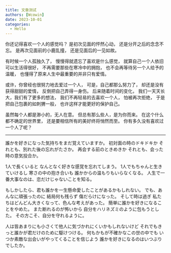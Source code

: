 ```yaml
---
title: 文章测试
authors: [Wcowin]
date: 2023-10-01
categories:
  - Hello
---
```


你还记得喜欢一个人的感觉吗？
是初次见面的怦然心动，
还是分开之后的念念不忘。
是再次见面前的小鹿乱撞，
还是见面后的一见如故。

有时候一个人孤独久了，
慢慢得就遗忘了喜欢是什么感觉，
就算自己一个人依旧可以生活得很好，
不再需要那些在寒冷中的拥抱，
也不会再等待另一个人给予的温暖，
也懂得了原来人生中最重要的并非只有爱情。

或许，你曾经也很努力地去爱过一个人，
可是，自己都那么努力了，
却还是没有获得甜甜的爱情，
反倒把自己弄得一身伤。
后来随着时间的变化，
我们一天天长大，我们有了更多的想法，
我们不再轻易的去喜欢一个人，
怕被再次拒绝，
于是把自己包裹的如刺猬一般，
也许这样才能更好的保护自己。

虽然每个人都是渺小的，无人在意。
但总有那么些人，是为你而来。
在这个什么都不确定的世界里，
还是要相信所有的美好终将悄然而至。
你有多久没有喜欢过一个人了呢？
***
誰かを好きになった気持ちをまだ覚えていますか。
初対面の時のドキドキか
それとも、別れた後の忘れがたさか。
再会する前のときめきか
それとも、会った時の意気投合か。

1人で長くいると
なんとなく好きな感覚を忘れてしまう。
1人でもちゃんと生きていけるし
寒さの中の抱き合いも
誰かからの温もりもいらなくなる。
人生で一番大事なのは、恋だけじゃないことを知る。

もしかしたら、君も誰かを一生懸命愛したことがあるかもしれない。
でも、あんなに頑張ったのに
結局何も残らず
傷だらけになった。
そして時は過ぎ
私たちはどんどん大きくなって、色んな考えがあった。
簡単に誰かを好きになることをやめた。
また断れるのが怖いから
自分をハリネズミのように包もうとした。
その方こそ、自分を守れるように。

人は皆あまりにも小さくて他人に気づかれにくいかもしれないけど
それでもきっと誰かが君だけのために駆けつける。
何もかもが不確かなこの世の中でも
いつか素敵な出会いがやってくることを信じよう
誰かを好きになるのはいつぶりでしたか。



